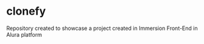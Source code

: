 # clonefy
Repository created to showcase a project created in Immersion Front-End in Alura platform
